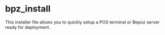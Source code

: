 # bpz_install

This installer file allows you to quickly setup a POS terminal or Bepoz server ready for deployment.
